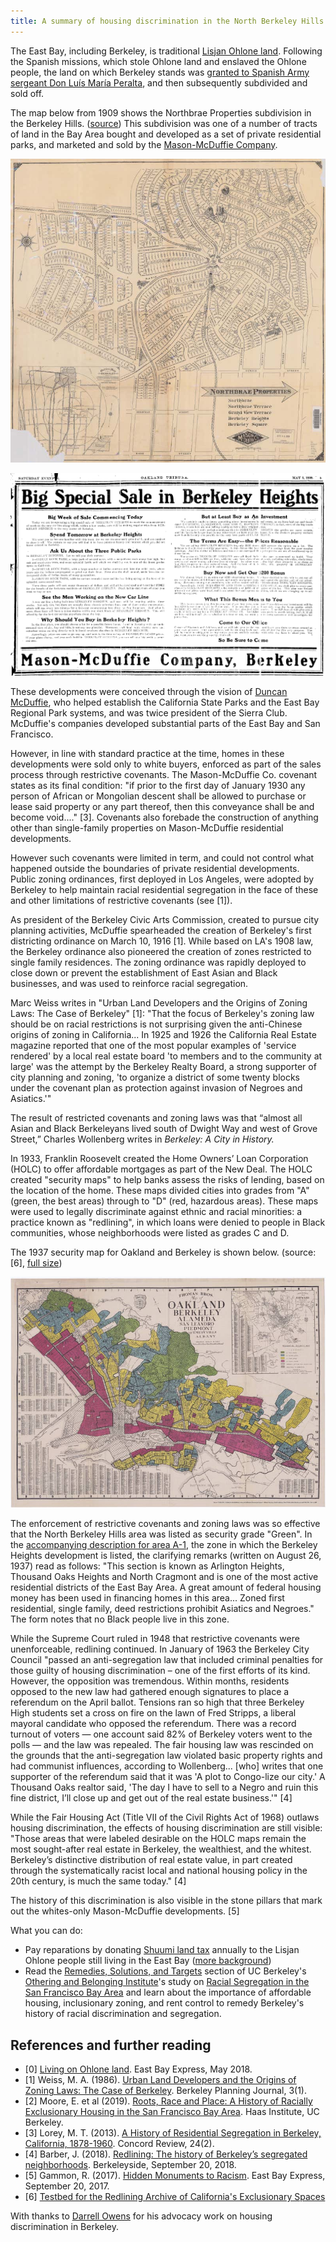 ```yaml
---
title: A summary of housing discrimination in the North Berkeley Hills
---
```


The East Bay, including Berkeley, is traditional
[Lisjan Ohlone land](https://sogoreate-landtrust.com/shuumi-land-tax/#). Following
the Spanish missions, which stole Ohlone land and enslaved the Ohlone people, the land on
which Berkeley stands was
[granted to Spanish Army sergeant Don Luís María Peralta](https://en.wikipedia.org/wiki/Rancho_San_Antonio_(Peralta)),
and then subsequently subdivided and sold off.

The map below from 1909 shows the Northbrae Properties subdivision in
the Berkeley
Hills. ([source](https://digicoll.lib.berkeley.edu/record/58662))
This subdivision was one of a number of tracts of land in the Bay Area bought and developed as a set
of private residential parks, and marketed and sold by the
[Mason-McDuffie Company](https://oac.cdlib.org/findaid/ark:/13030/tf800006jp/admin/#bioghist-1.3.4).

![Northbrae Properties 1909](images/northbrae_properties_1909_thumb.jpeg)

![Berkeley Heights advertisement](images/berkeley_heights.png)

These developments were conceived through the vision of
[Duncan McDuffie](https://en.wikipedia.org/wiki/Duncan_McDuffie), who
helped establish the California State Parks and the East Bay Regional
Park systems, and was twice president of the Sierra Club. McDuffie's
companies developed substantial parts of the East Bay and San
Francisco.

However, in line with standard practice at the time, homes in these
developments were sold only to white buyers, enforced as part of the
sales process through restrictive covenants. The Mason-McDuffie Co. covenant states as
its final condition: "if prior to the first day of January 1930 any
person of African or Mongolian descent shall be allowed to purchase or
lease said property or any part thereof, then this conveyance shall be
and become void...." [3]. Covenants also forebade the construction of
anything other than single-family properties on Mason-McDuffie
residential developments.

However such covenants were limited in term, and could not control
what happened outside the boundaries of private residential
developments. Public zoning ordinances, first deployed in Los Angeles,
were adopted by Berkeley to help maintain racial residential
segregation in the face of these and other limitations of restrictive
covenants (see [1]).

As president of the Berkeley Civic Arts Commission, created to pursue
city planning activities, McDuffie spearheaded the creation of
Berkeley's first districting ordinance on March 10, 1916 [1]. While
based on LA's 1908 law, the Berkeley ordinance also pioneered the
creation of zones restricted to single family residences. The zoning
ordinance was rapidly deployed to close down or prevent the
establishment of East Asian and Black businesses, and was used to
reinforce racial segregation.

Marc Weiss writes in "Urban Land Developers and the Origins of Zoning
Laws: The Case of Berkeley" [1]: "That the focus of Berkeley's zoning
law should be on racial restrictions is not
surprising given the anti-Chinese origins of zoning in
California... In 1925 and 1926 the California Real Estate magazine 
reported that one of the most popular examples of 'service rendered'
by a local real estate board 'to members and to the community at
large' was the attempt by the Berkeley Realty Board, a strong
supporter of city planning and zoning, 'to organize a district of some
twenty blocks under the covenant plan as protection against invasion
of Negroes and Asiatics.'"

The result of restricted covenants and zoning laws was that “almost
all Asian and Black Berkeleyans lived south of Dwight Way and west of
Grove Street,” Charles Wollenberg writes in _Berkeley: A City in
History._

In 1933, Franklin Roosevelt created the Home Owners’ Loan Corporation
(HOLC) to offer affordable mortgages as part of the New Deal. The HOLC
created "security maps" to help banks assess the risks of lending,
based on the location of the home. These maps divided cities into
grades from "A" (green, the best areas) through to "D" (red, hazardous
areas). These maps were used to legally discriminate against ethnic
and racial minorities: a practice known as "redlining", in which loans
were denied to people in Black communities, whose neighborhoods were
listed as grades C and D.

The 1937 security map for Oakland and Berkeley is shown
below. (source: [6], [full size](images/oakland-berkeley-redline.jpg))

![Security map for Oakland and Berkeley](images/oakland-berkeley-redline-thumb.jpeg)

The enforcement of restrictive covenants and zoning laws was so effective that the
North Berkeley Hills area was listed as security grade "Green". In the
[accompanying description for area A-1](images/berkeley-a1.pdf), the zone in which the Berkeley
Heights development is listed, the clarifying remarks (written on
August 26, 1937) read as follows:
"This section is known as Arlington Heights, Thousand Oaks Heights and
North Cragmont and is one of the most active residential districts of
the East Bay Area. A great amount of federal housing money has been
used in financing homes in this area... Zoned first residential,
single family, deed restrictions prohibit Asiatics and Negroes." The
form notes that no Black people live in this zone.

While the Supreme Court ruled in 1948 that restrictive covenants were
unenforceable, redlining continued. In January of 1963 the Berkeley
City Council "passed an anti-segregation law that included criminal
penalties for those guilty of housing discrimination – one of the
first efforts of its kind. However, the opposition was
tremendous. Within months, residents opposed to the new law had
gathered enough signatures to place a referendum on the April
ballot. Tensions ran so high that three Berkeley High students set a
cross on fire on the lawn of Fred Stripps, a liberal mayoral candidate
who opposed the referendum. There was a record turnout of voters — one
account said 82% of Berkeley voters went to the polls  — and the law
was repealed. The fair housing law was rescinded on the grounds that
the anti-segregation law violated basic property rights and had
communist influences, according to Wollenberg... [who] writes
that one supporter of the referendum said that it was 'A plot to
Congo-lize our city.' A Thousand Oaks realtor said, 'The day I have to
sell to a Negro and ruin this fine district, I’ll close up and get out
of the real estate business.'" [4] 

While the Fair Housing Act (Title VII of the Civil Rights Act of 1968)
outlaws housing discrimination, the effects of housing discrimination
are still visible: "Those areas that were labeled desirable on
the HOLC maps remain the most sought-after real estate in Berkeley,
the wealthiest, and the whitest. Berkeley’s distinctive distribution
of real estate value, in part created through the systematically
racist local and national housing policy in the 20th century, is much
the same today." [4]

The history of this discrimination is also visible in the stone pillars
that mark out the whites-only Mason-McDuffie developments. [5]

What you can do:

- Pay reparations by donating
  [Shuumi land tax](https://sogoreate-landtrust.org/) annually to the
  Lisjan Ohlone people still living in the East Bay
  ([more background](https://www.theguardian.com/us-news/2019/dec/31/native-american-land-taxes-reparations))
- Read the
  [Remedies, Solutions, and Targets](https://belonging.berkeley.edu/racial-segregation-san-francisco-bay-area-part-5)
  section of UC Berkeley's
  [Othering and Belonging Institute](https://belonging.berkeley.edu/)'s
  study on
  [Racial Segregation in the San Francisco Bay Area](https://belonging.berkeley.edu/segregationinthebay)
  and learn about the importance of affordable housing, inclusionary
  zoning, and rent control to remedy Berkeley's history of racial
  discrimination and segregation.

## References and further reading

- [0]
  [Living on Ohlone land](https://m.eastbayexpress.com/oakland/living-on-ohlone-land/Content?oid=16512595&showFullText=true). East
  Bay Express, May 2018.
- [1] Weiss, M. A. (1986).
[Urban Land Developers and the Origins of Zoning Laws: The Case of Berkeley](https://escholarship.org/uc/item/26b8d8zh).
Berkeley Planning Journal, 3(1).
- [2] Moore, E. et al
  (2019). [Roots, Race and Place: A History of Racially Exclusionary Housing in the San Francisco Bay Area](https://belonging.berkeley.edu/rootsraceplace).
  Haas Institute, UC Berkeley.
- [3] Lorey,
  M. T. (2013). [A History of Residential Segregation in Berkeley, California, 1878-1960](http://www.schoolinfosystem.org/pdf/2014/06/04SegregationinCA24-2.pdf).
  Concord Review, 24(2).
- [4] Barber,
  J. (2018). [Redlining: The history of Berkeley’s segregated neighborhoods](https://www.berkeleyside.com/2018/09/20/redlining-the-history-of-berkeleys-segregated-neighborhoods).
  Berkeleyside, September 20, 2018.
- [5] Gammon,
  R. (2017). [Hidden Monuments to Racism](https://www.eastbayexpress.com/oakland/hidden-monuments-to-racism/Content?oid=9251259). East
  Bay Express, September 20, 2017.
- [6] [Testbed for the Redlining Archive of California's Exclusionary Spaces](http://salt.umd.edu/T-RACES/)

With thanks to [Darrell Owens](https://twitter.com/IDoTheThinking) for
his advocacy work on housing discrimination in Berkeley.
